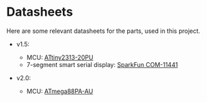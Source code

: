 # Datasheets

Here are some relevant datasheets for the parts, used in this project.

* v1.5:
	* MCU: [ATtiny2313-20PU](http://www.atmel.com/images/doc2543.pdf)
	* 7-segment smart serial display: [SparkFun COM-11441](http://www.sparkfun.com/datasheets/Components/LED/7-Segment/SFE-0012-DS-7segmentSerial-v41.pdf)

* v2.0:
	* MCU: [ATmega88PA-AU](http://www.atmel.com/images/doc2545.pdf)
